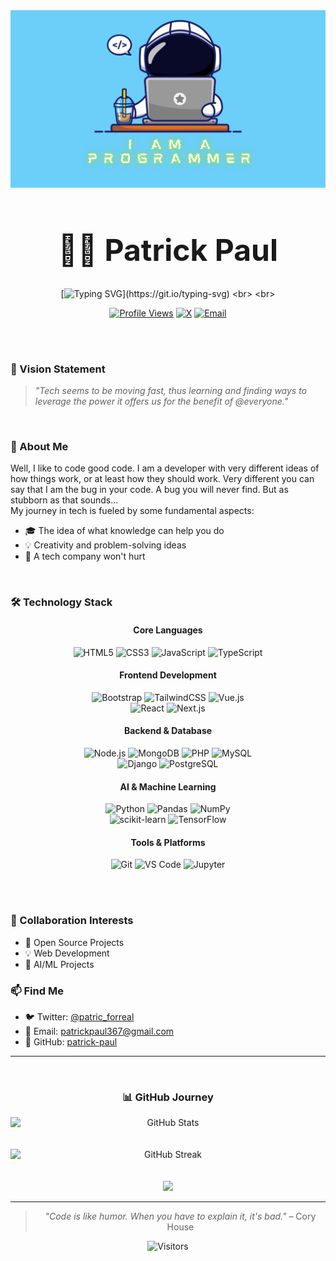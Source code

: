 <div align="center">
<div align="center">
  <img src="readme_background.png" alt="Patrick's Banner" style="max-width: 100%; height: auto;" />
</div>

<h1 style="font-weight:bold; font-size:5vw;">👨‍💻 Patrick Paul</h1>

[![Typing SVG](https://readme-typing-svg.herokuapp.com?font=Fira+Code&pause=1000&color=39D353&center=true&vCenter=true&width=435&lines=Love+the+art+of+crafting+programs!;AI+is+cool,+but+so+overhyped!;I+do+Web+Dev+pretty+well!)](https://git.io/typing-svg)
<br>
<br>

[![Profile Views](https://komarev.com/ghpvc/?username=patrick-paul&color=brightgreen&style=flat-square)](https://github.com/patrick-paul)
[![X](https://img.shields.io/badge/X-@patric__forreal-black?style=flat-square&logo=x&logoColor=white&labelColor=black)](https://x.com/patric_forreal) 
[![Email](https://img.shields.io/badge/Email-patrickpaul367%40gmail.com-D14836?style=flat-square&logo=gmail&logoColor=white)](mailto:patrickpaul367@gmail.com)

</div>
<br><br>

### 🌟 Vision Statement

> *"Tech seems to be moving fast, thus learning and finding ways to leverage the power it offers us for the benefit of @everyone."*
<br>

### 🎯 About Me

Well, I like to code good code. I am a developer with very different ideas of how things work, or at least how they should work. Very different you can say that I am the bug in your code. A bug you will never find. But as stubborn as that sounds... <br> My journey in tech is fueled by some fundamental aspects:

- 🎓 The idea of what knowledge can help you do
- 💡 Creativity and problem-solving ideas
- 🚀 A tech company won't hurt

<br>

### 🛠️ Technology Stack

<div align="center">
  
#### Core Languages

![HTML5](https://img.shields.io/badge/-HTML5-E34F26?style=flat-square&logo=html5&logoColor=white)
![CSS3](https://img.shields.io/badge/-CSS3-1572B6?style=flat-square&logo=css3&logoColor=white)
![JavaScript](https://img.shields.io/badge/-JavaScript-F7DF1E?style=flat-square&logo=javascript&logoColor=black)
![TypeScript](https://img.shields.io/badge/-TypeScript-3178C6?style=flat-square&logo=typescript&logoColor=white)

#### Frontend Development
![Bootstrap](https://img.shields.io/badge/-Bootstrap-7952B3?style=flat-square&logo=bootstrap&logoColor=white)
![TailwindCSS](https://img.shields.io/badge/-TailwindCSS-38B2AC?style=flat-square&logo=tailwind-css&logoColor=white)
![Vue.js](https://img.shields.io/badge/-Vue.js-4FC08D?style=flat-square&logo=vue.js&logoColor=white)
<br>
![React](https://img.shields.io/badge/-React-61DAFB?style=flat-square&logo=react&logoColor=black)
![Next.js](https://img.shields.io/badge/-Next.js-000000?style=flat-square&logo=next.js&logoColor=white)

#### Backend & Database
![Node.js](https://img.shields.io/badge/-Node.js-339933?style=flat-square&logo=node.js&logoColor=white)
![MongoDB](https://img.shields.io/badge/-MongoDB-47A248?style=flat-square&logo=mongodb&logoColor=white)
![PHP](https://img.shields.io/badge/-PHP-777BB4?style=flat-square&logo=php&logoColor=white)
![MySQL](https://img.shields.io/badge/-MySQL-4479A1?style=flat-square&logo=mysql&logoColor=white)
<br>
![Django](https://img.shields.io/badge/-Django-092E20?style=flat-square&logo=django&logoColor=white)
![PostgreSQL](https://img.shields.io/badge/-PostgreSQL-336791?style=flat-square&logo=postgresql&logoColor=white)

#### AI & Machine Learning
![Python](https://img.shields.io/badge/-Python-3776AB?style=flat-square&logo=python&logoColor=white)
![Pandas](https://img.shields.io/badge/-Pandas-150458?style=flat-square&logo=pandas&logoColor=white)
![NumPy](https://img.shields.io/badge/-NumPy-013243?style=flat-square&logo=numpy&logoColor=white)
<br>
![scikit-learn](https://img.shields.io/badge/-scikit%20learn-F7931E?style=flat-square&logo=scikit-learn&logoColor=white)
![TensorFlow](https://img.shields.io/badge/-TensorFlow-FF6F00?style=flat-square&logo=tensorflow&logoColor=white)

#### Tools & Platforms
![Git](https://img.shields.io/badge/-Git-F05032?style=flat-square&logo=git&logoColor=white)
![VS Code](https://img.shields.io/badge/-VS_Code-007ACC?style=flat-square&logo=visual-studio-code&logoColor=white)
![Jupyter](https://img.shields.io/badge/-Jupyter-F37626?style=flat-square&logo=jupyter&logoColor=white)

</div>

<br><br>
### 🤝 Collaboration Interests

- 🚀 Open Source Projects
- 💡 Web Development
- 🤖 AI/ML Projects

### 📫 Find Me

- 🐦 Twitter: [@patric_forreal](https://x.com/patric_forreal)
- 📧 Email: patrickpaul367@gmail.com
- 💼 GitHub: [patrick-paul](https://github.com/patrick-paul)

---

<br>
<div align="center">

### 📊 GitHub Journey
  
<img style="display: block; margin: auto; align:center;" alt="GitHub Stats" src="https://github-readme-stats.zohan.tech/api?username=patrick-paul&count_private=true&show_icons=true&theme=github_dark&border_radius=30&border_color=39D353&icon_color=39D353&title_color=fff" />

<br>
<br>

<img style="display: block; margin: auto; align:center;" alt="GitHub Streak" src="https://github-readme-streak-stats.herokuapp.com/?user=patrick-paul&theme=github-dark&hide_border=true" />

<br>
<br>

<img src="https://github-readme-stats.zohan.tech/api/top-langs/?username=patrick-paul&layout=compact&langs_count=8&hide=html&theme=github_dark&border_radius=30&border_color=39D353&title_color=fff" />

<br>

</div>

---

<div align="center">
  
> *"Code is like humor. When you have to explain it, it's bad."* – Cory House

![Visitors](https://api.visitorbadge.io/api/visitors?path=patrick-paul&label=Profile%20Views&labelColor=%23000000&countColor=%2339d353)

</div>

